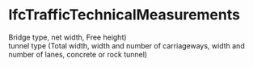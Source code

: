 IfcTrafficTechnicalMeasurements
===============================
Bridge type, net width, Free height)  
tunnel type (Total width, width and number of carriageways, width and number
of lanes, concrete or rock tunnel)


